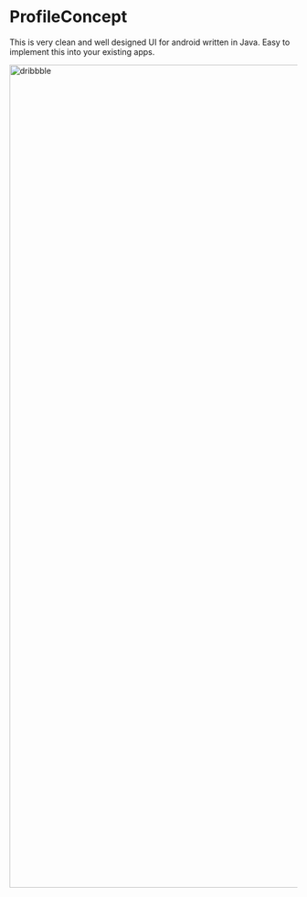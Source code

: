 # ProfileConcept
This is very clean and well designed UI for android written in Java. Easy to implement this into your existing apps.

<img width="1440" alt="dribbble" src="https://user-images.githubusercontent.com/109450288/189720986-6eea8324-29f4-47f7-bc90-2e7cd2374572.png">
